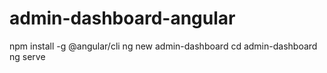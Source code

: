 # admin-dashboard-angular
npm install -g @angular/cli
ng new admin-dashboard
cd admin-dashboard
ng serve
